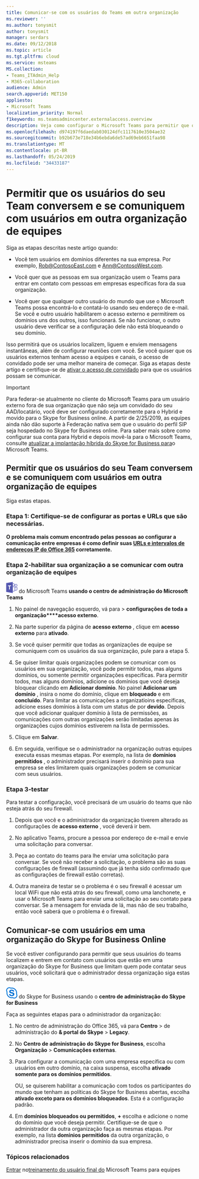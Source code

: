 ```yaml
---
title: Comunicar-se com os usuários do Teams em outra organização
ms.reviewer: ''
ms.author: tonysmit
author: tonysmit
manager: serdars
ms.date: 09/12/2018
ms.topic: article
ms.tgt.pltfrm: cloud
ms.service: msteams
MS.collection:
- Teams_ITAdmin_Help
- M365-collaboration
audience: Admin
search.appverid: MET150
appliesto:
- Microsoft Teams
localization_priority: Normal
f1keywords: ms.teamsadmincenter.externalaccess.overview
description: Veja como configurar o Microsoft Teams para permitir que os usuários se comuniquem com os usuários de outra organização.
ms.openlocfilehash: d974197f6daedab030124dfc1117610e3504ae32
ms.sourcegitcommit: b92b673e718e34b6ebda6de57ad69eb6651faa98
ms.translationtype: MT
ms.contentlocale: pt-BR
ms.lasthandoff: 05/24/2019
ms.locfileid: "34433187"
---
```

# <a name="let-your-teams-users-chat-and-communicate-with-users-in-another-teams-organization"></a>Permitir que os usuários do seu Team conversem e se comuniquem com usuários em outra organização de equipes

Siga as etapas descritas neste artigo quando:
  
- Você tem usuários em domínios diferentes na sua empresa. Por exemplo, Rob@ContosoEast.com e Ann@ContosoWest.com.
    
- Você quer que as pessoas em sua organização usem o Teams para entrar em contato com pessoas em empresas específicas fora da sua organização.
    
- Você quer que qualquer outro usuário do mundo que use o Microsoft Teams possa encontrá-lo e contatá-lo usando seu endereço de e-mail. Se você e outro usuário habilitarem o acesso externo e permitirem os domínios uns dos outros, isso funcionará. Se não funcionar, o outro usuário deve verificar se a configuração dele não está bloqueando o seu domínio.

Isso permitirá que os usuários localizem, liguem e enviem mensagens instantâneas, além de configurar reuniões com você. Se você quiser que os usuários externos tenham acesso a equipes e canais, o acesso de convidado pode ser uma melhor maneira de começar. Siga as etapas deste artigo e certifique-se de [ativar o acesso de convidado](set-up-guests.md) para que os usuários possam se comunicar.

> [!IMPORTANT]
> Para federar-se atualmente no cliente do Microsoft Teams para um usuário externo fora de sua organização que não seja um convidado do seu AAD/locatário, você deve ser configurado corretamente para o Hybrid e movido para o Skype for Business online. A partir de 2/25/2019, as equipes ainda não dão suporte à Federação nativa sem que o usuário do perfil SIP seja hospedado no Skype for Business online. Para saber mais sobre como configurar sua conta para Hybrid e depois movê-la para o Microsoft Teams, consulte [atualizar a implantação híbrida do Skype for Business para](https://docs.microsoft.com/en-us/microsoftteams/upgrade-to-teams-execute-skypeforbusinesshybrid)o Microsoft Teams.

## <a name="let-your-teams-users-chat-and-communicate-with-users-in-another-teams-organization"></a>Permitir que os usuários do seu Team conversem e se comuniquem com usuários em outra organização de equipes

Siga estas etapas.

### <a name="step-1---make-sure-to-set-up-the-ports-and-urls-that-are-needed"></a>Etapa 1: Certifique-se de configurar as portas e URLs que são necessárias.

**O problema mais comum encontrado pelas pessoas ao configurar a comunicação entre empresas é como definir suas [URLs e intervalos de endereços IP do Office 365](https://docs.microsoft.com/microsoftteams/office-365-urls-ip-address-ranges) corretamente.**

### <a name="step-2---enable-your-organization-to-communicate-with-another-teams-organization"></a>Etapa 2-habilitar sua organização a se comunicar com outra organização de equipes

![Um ícone mostrando o logotipo](media/teams-logo-30x30.png) do Microsoft Teams **usando o centro de administração do Microsoft Teams**

   1. No painel de navegação esquerdo, vá para >  **configurações de toda a organização****acesso externo**. 

   2. Na parte superior da página de **acesso externo** , clique em **acesso externo** para **ativado**. 

   3. Se você quiser permitir que todas as organizações de equipe se comuniquem com os usuários da sua organização, pule para a etapa 5. 
   
   4. Se quiser limitar quais organizações podem se comunicar com os usuários em sua organização, você pode permitir todos, mas alguns domínios, ou somente permitir organizações específicas. Para permitir todos, mas alguns domínios, adicione os domínios que você deseja bloquear clicando em **Adicionar domínio**. No painel **Adicionar um domínio** , insira o nome do domínio, clique em **bloqueado** e em **concluído**. Para limitar as comunicações a organizatioins específicas, adicione esses domínios à lista com um status de por **devido**. Depois que você adicionar qualquer domínio à lista de permissões, as comunicações com outras organizações serão limitadas apenas às organizações cujos domínios estiverem na lista de permissões. 
   
   5. Clique em **Salvar**. 

   6. Em seguida, verifique se o administrador na organização outras equipes executa essas mesmas etapas. Por exemplo, na lista de **domínios permitidos** , o administrador precisará inserir o domínio para sua empresa se eles limitarem quais organizações podem se comunicar com seus usuários. 

### <a name="step-3---test-it"></a>Etapa 3-testar
Para testar a configuração, você precisará de um usuário do teams que não esteja atrás do seu firewall.
  
   1. Depois que você e o administrador da organização tiverem alterado as configurações de **acesso externo** , você deverá ir bem.
    
   2. No aplicativo Teams, procure a pessoa por endereço de e-mail e envie uma solicitação para conversar.
    
   3. Peça ao contato do teams para lhe enviar uma solicitação para conversar. Se você não receber a solicitação, o problema são as suas configurações de firewall (assumindo que já tenha sido confirmado que as configurações de firewall estão corretas).
    
   4. Outra maneira de testar se o problema é o seu firewall é acessar um local WiFi que não está atrás do seu firewall, como uma lanchonete, e usar o Microsoft Teams para enviar uma solicitação ao seu contato para conversar. Se a mensagem for enviada de lá, mas não de seu trabalho, então você saberá que o problema é o firewall.

## <a name="communicate-with-users-in-a-skype-for-business-online-organization"></a>Comunicar-se com usuários em uma organização do Skype for Business Online

Se você estiver configurando para permitir que seus usuários do teams localizem e entrem em contato com usuários que estão em uma organização do Skype for Business que limitam quem pode contatar seus usuários, você solicitará que o administrador dessa organização siga estas etapas.

![Um ícone mostrando o logotipo](media/sfb-logo-30x30.png) do Skype for Business usando o **centro de administração do Skype for Business** 

Faça as seguintes etapas para o administrador da organização:
    
1. No centro de administração do Office 365, vá para **Centro** > de administração do **& portal do Skype** > **Legacy**.
  
2. No **Centro de administração do Skype for Business**, escolha **Organização** > **Comunicações externas**.
    
3. Para configurar a comunicação com uma empresa específica ou com usuários em outro domínio, na caixa suspensa, escolha **ativado somente para os domínios permitidos**.
    
    OU, se quiserem habilitar a comunicação com todos os participantes do mundo que tenham as políticas do Skype for Business abertas, escolha **ativado exceto para os domínios bloqueados**. Esta é a configuração padrão.
    
4. Em **domínios bloqueados ou permitidos**, **+** escolha e adicione o nome do domínio que você deseja permitir. Certifique-se de que o administrador da outra organização faça as mesmas etapas. Por exemplo, na lista **domínios permitidos** da outra organização, o administrador precisa inserir o domínio da sua empresa.
    
### <a name="related-topics"></a>Tópicos relacionados

[Entrar](sign-in-teams.md)
no[treinamento do usuário final do](enduser-training.md) Microsoft Teams para equipes

